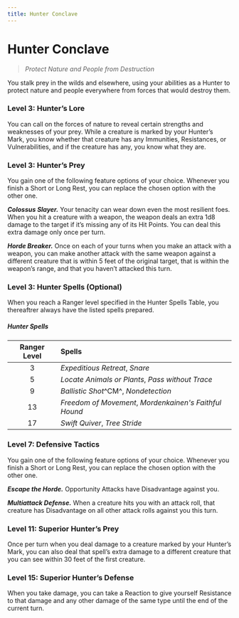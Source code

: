 ```yaml
---
title: Hunter Conclave
---
```


# Hunter Conclave

> *Protect Nature and People from Destruction*

You stalk prey in the wilds and elsewhere, using your abilities as a Hunter to protect nature and people everywhere from forces that would destroy them.

### Level 3: Hunter’s Lore

You can call on the forces of nature to reveal certain strengths and weaknesses of your prey. While a creature is marked by your Hunter’s Mark, you know whether that creature has any Immunities, Resistances, or Vulnerabilities, and if the creature has any, you know what they are.

### Level 3: Hunter’s Prey

You gain one of the following feature options of your choice. Whenever you finish a Short or Long Rest, you can replace the chosen option with the other one.

***Colossus Slayer.*** Your tenacity can wear down even the most resilient foes. When you hit a creature with a weapon, the weapon deals an extra 1d8 damage to the target if it’s missing any of its Hit Points. You can deal this extra damage only once per turn.

***Horde Breaker.*** Once on each of your turns when you make an attack with a weapon, you can make another attack with the same weapon against a different creature that is within 5 feet of the original target, that is within the weapon’s range, and that you haven’t attacked this turn.

### Level 3: Hunter Spells (Optional)

When you reach a Ranger level specified in the Hunter Spells Table, you thereaftrer always have the listed spells prepared.

##### Hunter Spells

| Ranger Level | Spells |
|:---:|:---|
| 3 | *Expeditious Retreat*, *Snare*  |
| 5 | *Locate Animals or Plants*, *Pass without Trace* |
| 9 | *Ballistic Shot*^CM^, *Nondetection*  |
| 13 | *Freedom of Movement*, *Mordenkainen's Faithful Hound* | 
| 17 | *Swift Quiver*, *Tree Stride* |

### Level 7: Defensive Tactics

You gain one of the following feature options of your choice. Whenever you finish a Short or Long Rest, you can replace the chosen option with the other one.

***Escape the Horde.*** Opportunity Attacks have Disadvantage against you.

***Multiattack Defense.*** When a creature hits you with an attack roll, that creature has Disadvantage on all other attack rolls against you this turn.

### Level 11: Superior Hunter’s Prey

Once per turn when you deal damage to a creature marked by your Hunter’s Mark, you can also deal that spell’s extra damage to a different creature that you can see within 30 feet of the first creature.

### Level 15: Superior Hunter’s Defense

When you take damage, you can take a Reaction to give yourself Resistance to that damage and any other damage of the same type until the end of the current turn.